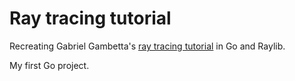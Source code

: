 # Ray tracing tutorial

 Recreating Gabriel Gambetta's [ray tracing tutorial](https://gabrielgambetta.com/computer-graphics-from-scratch/index.html) in Go and Raylib.
 
 My first Go project.

